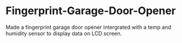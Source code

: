 # Fingerprint-Garage-Door-Opener

Made a fingerprint garage door opener intergrated with a temp and humidity sensor to display data on LCD screen. 
